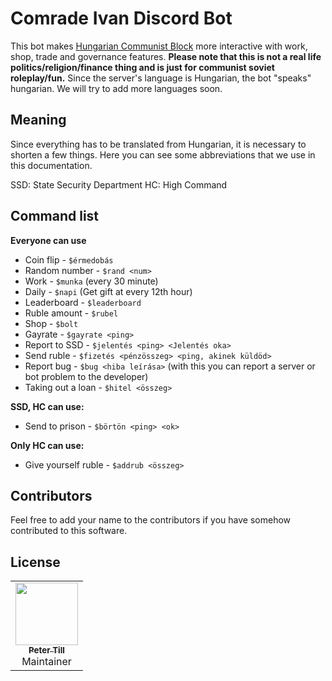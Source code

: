 # Comrade Ivan Discord Bot

This bot makes [Hungarian Communist Block](https://www.google.com) more interactive with work, shop, trade and governance features. **Please note that this is not a real life politics/religion/finance thing and is just for communist soviet roleplay/fun.** Since the server's language is Hungarian, the bot "speaks" hungarian. We will try to add more languages soon.

## Meaning
Since everything has to be translated from Hungarian, it is necessary to shorten a few things. Here you can see some abbreviations that we use in this documentation.

SSD: State Security Department
HC: High Command

## Command list

**Everyone can use**
* Coin flip - `$érmedobás`
* Random number - `$rand <num>`
* Work - `$munka` (every 30 minute)
* Daily - `$napi` (Get gift at every 12th hour)
* Leaderboard - `$leaderboard`
* Ruble amount - `$rubel`
* Shop - `$bolt`
* Gayrate - `$gayrate <ping>`
* Report to SSD - `$jelentés <ping> <Jelentés oka>`
* Send ruble - `$fizetés <pénzösszeg> <ping, akinek küldöd>`
* Report bug - `$bug <hiba leírása>` (with this you can report a server or bot problem to the developer)
* Taking out a loan - `$hitel <összeg>`

**SSD, HC can use:**
* Send to prison - `$börtön <ping> <ok>`

**Only HC can use:**
* Give yourself ruble - `$addrub <összeg>`

## Contributors
Feel free to add your name to the contributors if you have somehow contributed to this software.

<table>
  <tr>
    <td align="center">
      <a href="https://github.com/petertill">
        <img src="https://avatars.githubusercontent.com/u/110157961?v=4?s=100" width="100px;" alt=""/><br/>
        <sub><b>Peter Till</b></sub><br>
      </a>
      Maintainer
    </td>
  </tr>

## License

